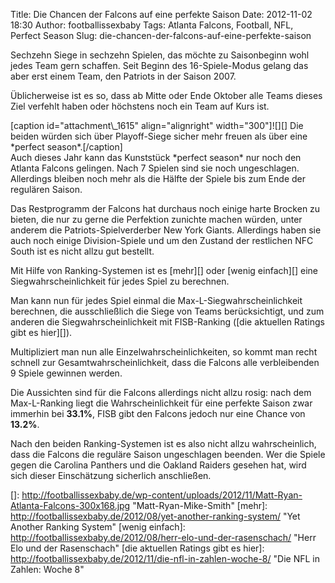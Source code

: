 Title: Die Chancen der Falcons auf eine perfekte Saison
Date: 2012-11-02 18:30
Author: footballissexbaby
Tags: Atlanta Falcons, Football, NFL, Perfect Season
Slug: die-chancen-der-falcons-auf-eine-perfekte-saison

Sechzehn Siege in sechzehn Spielen, das möchte zu Saisonbeginn wohl
jedes Team gern schaffen. Seit Beginn des 16-Spiele-Modus gelang das
aber erst einem Team, den Patriots in der Saison 2007.

Üblicherweise ist es so, dass ab Mitte oder Ende Oktober alle Teams
dieses Ziel verfehlt haben oder höchstens noch ein Team auf Kurs ist.

<div>
[caption id="attachment\_1615" align="alignright" width="300"]![][] Die
beiden würden sich über Playoff-Siege sicher mehr freuen als über eine
*perfect season*.[/caption]

</div>
Auch dieses Jahr kann das Kunststück *perfect season* nur noch den
Atlanta Falcons gelingen. Nach 7 Spielen sind sie noch ungeschlagen.
Allerdings bleiben noch mehr als die Hälfte der Spiele bis zum Ende der
regulären Saison.

Das Restprogramm der Falcons hat durchaus noch einige harte Brocken zu
bieten, die nur zu gerne die Perfektion zunichte machen würden, unter
anderem die Patriots-Spielverderber New York Giants. Allerdings haben
sie auch noch einige Division-Spiele und um den Zustand der restlichen
NFC South ist es nicht allzu gut bestellt.

Mit Hilfe von Ranking-Systemen ist es [mehr][] oder [wenig einfach][]
eine Siegwahrscheinlichkeit für jedes Spiel zu berechnen.

Man kann nun für jedes Spiel einmal die Max-L-Siegwahrscheinlichkeit
berechnen, die ausschließlich die Siege von Teams berücksichtigt, und
zum anderen die Siegwahrscheinlichkeit mit FISB-Ranking ([die aktuellen
Ratings gibt es hier][]).

Multipliziert man nun alle Einzelwahrscheinlichkeiten, so kommt man
recht schnell zur Gesamtwahrscheinlichkeit, dass die Falcons alle
verbleibenden 9 Spiele gewinnen werden.

Die Aussichten sind für die Falcons allerdings nicht allzu rosig: nach
dem Max-L-Ranking liegt die Wahrscheinlichkeit für eine perfekte Saison
zwar immerhin bei **33.1%**, FISB gibt den Falcons jedoch nur eine
Chance von **13.2%**.

Nach den beiden Ranking-Systemen ist es also nicht allzu wahrscheinlich,
dass die Falcons die reguläre Saison ungeschlagen beenden. Wer die
Spiele gegen die Carolina Panthers und die Oakland Raiders gesehen hat,
wird sich dieser Einschätzung sicherlich anschließen.

  []: http://footballissexbaby.de/wp-content/uploads/2012/11/Matt-Ryan-Atlanta-Falcons-300x168.jpg
    "Matt-Ryan-Mike-Smith"
  [mehr]: http://footballissexbaby.de/2012/08/yet-another-ranking-system/
    "Yet Another Ranking System"
  [wenig einfach]: http://footballissexbaby.de/2012/08/herr-elo-und-der-rasenschach/
    "Herr Elo und der Rasenschach"
  [die aktuellen Ratings gibt es hier]: http://footballissexbaby.de/2012/11/die-nfl-in-zahlen-woche-8/
    "Die NFL in Zahlen: Woche 8"
